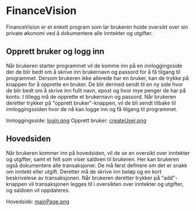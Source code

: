 # FinanceVision
FinanceVision er et enkelt program som lar brukeren holde oversikt over sin private økonomi ved å dokumentere alle inntekter og utgifter.

## Opprett bruker og logg inn
Når brukeren starter programmet vil de komme inn på en innloggingsside der de blir bedt om å skrive inn brukernavn og passord for å få tilgang til programmet. Dersom brukeren ikke allerede har en bruker, kan de trykke på knappen for å opprette en bruker. De blir dermed sendt til en ny side hvor de blir bedt om å skrive inn fullt navn, epost og hvor mye penger de har på konto. I tillegg må de opprette et brukernavn og passord. Når brukeren deretter trykker på "opprett bruker"-knappen, vil de bli sendt tilbake til innloggingssiden hvor de nå kan logge inn og få tilgang til programmet.

Innloggingsside: [login.png](login.png)
Opprett bruker: [createUser.png](createUser.png)

## Hovedsiden
Når brukeren kommer inn på hovedsiden, vil de se en oversikt over inntekter og utgifter, samt et felt som viser saldoen til brukeren. Her kan brukeren også dokumentere alle transaksjoner. De må først definere om det er snakk om inntekt eller utgift. Deretter må de skrive inn beløp og en kort beskrivelese av transaksjonen. Når brukeren deretter trykker på "add"-knappen vil transaksjonen legges til i oversikten over inntekter og utgifter, og saldoen vil oppdateres.

Hovedside: [mainPage.png](mainPage.png)